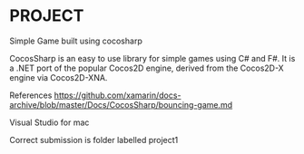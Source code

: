 # PROJECT
 Simple Game built using cocosharp

CocosSharp is an easy to use library for simple games using C# and F#. It is a .NET port of the popular Cocos2D engine, derived from the Cocos2D-X engine via Cocos2D-XNA.

References https://github.com/xamarin/docs-archive/blob/master/Docs/CocosSharp/bouncing-game.md

Visual Studio for mac 

Correct submission is folder labelled project1


